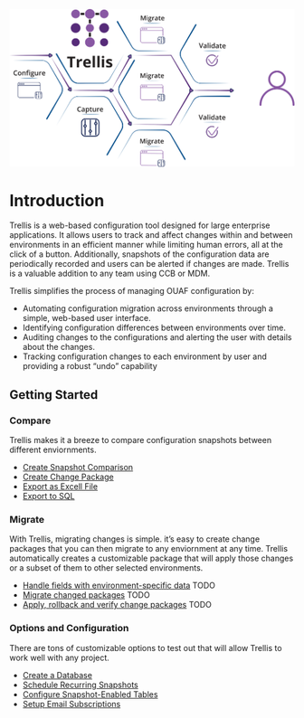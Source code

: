 ![Trellis Info-graphic](Media/Trellis-Infographic.png)

# Introduction
Trellis is a web-based configuration tool designed for large enterprise applications. It allows users to track and affect changes within and between
environments in an efficient manner while limiting human errors, all at the click of a button. Additionally, snapshots of the configuration data are periodically recorded and users can be alerted if changes are made. Trellis is a valuable addition to any team using CCB or MDM.

Trellis simplifies the process of managing OUAF configuration by:
* Automating configuration migration across environments through a simple, web-based user interface.
* Identifying configuration differences between environments over time.
* Auditing changes to the configurations and alerting the user with details about the changes.
* Tracking configuration changes to each environment by user and providing a robust “undo” capability



## Getting Started
### Compare
Trellis makes it a breeze to compare configuration snapshots between different enviornments.

* [Create Snapshot Comparison](Comparing-Snapshots.md)
* [Create Change Package](Creating-Change-Packages.md)
* [Export as Excell File](Download-as-Excell)
* [Export to SQL](Download-Tokenized-Sql.md) 

### Migrate
With Trellis, migrating changes is simple. it’s easy to create change packages that you can then migrate to any enviornment at any time. Trellis automatically creates a customizable package that will apply those changes or a subset of them to other selected environments.

* [Handle fields with environment-specific data](Migrate/Handle-Fields.md) TODO
* [Migrate changed packages](Migrate/Migrate-Changed-Packages.md#Creating-a-Derived-Package) TODO
* [Apply, rollback and verify change packages](Migrate/Change-Packages.md) TODO

### Options and Configuration
There are tons of customizable options to test out that will allow Trellis to work well with any project.
* [Create a Database](Admin-Pages.md#Setting-up-a-Database)
* [Schedule Recurring Snapshots](Admin-Pages.md#Recurring-Snapshots) 
* [Configure Snapshot-Enabled Tables](Admin-Pages.md#Schema-Table-Selector)
* [Setup Email Subscriptions](Preferences.md)
